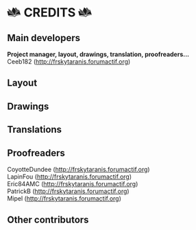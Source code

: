 # ![*](_media/Logo-Book.png) CREDITS ![*](_media/Logo-Book.png "Doc PDF")

## Main developers 
**Project manager, layout, drawings, translation, proofreaders...**  
Ceeb182 (http://frskytaranis.forumactif.org)  

## Layout
  

## Drawings
  

## Translations
  

## Proofreaders
CoyotteDundee (http://frskytaranis.forumactif.org)  
LapinFou (http://frskytaranis.forumactif.org)  
Eric84AMC (http://frskytaranis.forumactif.org)  
PatrickB (http://frskytaranis.forumactif.org)  
Mipel (http://frskytaranis.forumactif.org)  

## Other contributors
  


